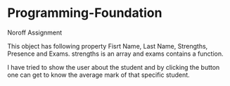 # Programming-Foundation
Noroff Assignment

This object has following property
Fisrt Name, Last Name, Strengths, Presence and Exams.
strengths is an array and exams contains a function.

I have tried to show the user about the student and by clicking the button one can 
get to know the average mark of that specific student.



